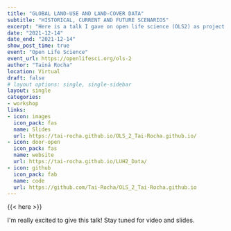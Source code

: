 ```yaml
---
title: "GLOBAL LAND-USE AND LAND-COVER DATA"
subtitle: "HISTORICAL, CURRENT AND FUTURE SCENARIOS"
excerpt: "Here is a talk I gave on open life science (OLS2) as project lead participant"
date: "2021-12-14"
date_end: "2021-12-14"
show_post_time: true
event: "Open Life Science"
event_url: https://openlifesci.org/ols-2
author: "Tainá Rocha"
location: Virtual
draft: false
# layout options: single, single-sidebar
layout: single
categories:
- workshop
links:
- icon: images
  icon_pack: fas
  name: Slides
  url: https://tai-rocha.github.io/OLS_2_Tai-Rocha.github.io/
- icon: door-open
  icon_pack: fas
  name: website
  url: https://tai-rocha.github.io/LUH2_Data/
- icon: github
  icon_pack: fab
  name: code
  url: https://github.com/Tai-Rocha/OLS_2_Tai-Rocha.github.io
---
```


{{< here >}}

I'm really excited to give this talk! Stay tuned for video and slides.
